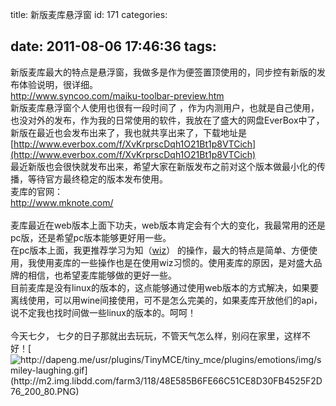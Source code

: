 title: 新版麦库悬浮窗
id: 171
categories:

date: 2011-08-06 17:46:36
tags:
---

新版麦库最大的特点是悬浮窗，我做多是作为便签置顶使用的，同步控有新版的发布体验说明，很详细。
</br>[http://www.syncoo.com/maiku-toolbar-preview.htm
</br>](http://www.syncoo.com/maiku-toolbar-preview.htm)新版麦库悬浮窗个人使用也很有一段时间了 ，作为内测用户，也就是自己使用，也没对外的发布，作为我的日常使用的软件，我放在了盛大的网盘EverBox中了，新版在最近也会发布出来了，我也就共享出来了，下载地址是
</br>[http://www.everbox.com/f/XvKrprscDqh1O21Bt1p8VTCich](http://www.everbox.com/f/XvKrprscDqh1O21Bt1p8VTCich)
</br>最近新版也会很快就发布出来，希望大家在新版发布之前对这个版本做最小化的传播，等待官方最终稳定的版本发布使用。
</br>麦库的官网：
</br>[http://www.mknote.com/
</br>](http://www.mknote.com/)
</br>麦库最近在web版本上面下功夫，web版本肯定会有个大的变化，我最常用的还是pc版，还是希望pc版本能够更好用一些。
</br>在pc版本上面，我更推荐学习为知（[wiz](http://wiz.cn)） 的操作，最大的特点是简单、方便使用，我使用麦库的一些操作也是在使用wiz习惯的。使用麦库的原因，是对盛大品牌的相信，也希望麦库能够做的更好一些。
</br>目前麦库是没有linux的版本的，这点能够通过使用web版本的方式解决，如果要离线使用，可以用wine间接使用，可不是怎么完美的，如果麦库开放他们的api， 说不定我也找时间做一些linux的版本的。呵呵！
</br>
</br>今天七夕， 七夕的日子那就出去玩玩，不管天气怎么样，别闷在家里，这样不好！[![http://dapeng.me/usr/plugins/TinyMCE/tiny_mce/plugins/emotions/img/smiley-laughing.gif](http://m2.img.libdd.com/farm3/118/48E585B6FE66C51CE8D30FB4525F2D76_200_80.PNG)</img>](http://dapeng.me/usr/plugins/TinyMCE/tiny_mce/plugins/emotions/img/smiley-laughing.gif)